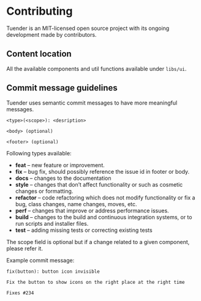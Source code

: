 # Contributing

Tuender is an MIT-licensed open source project with its ongoing development made by contributors.

## Content location

All the available components and util functions available under `libs/ui`.

## Commit message guidelines

Tuender uses semantic commit messages to have more meaningful messages.

```
<type>(<scope>): <desription>

<body> (optional)

<footer> (optional)

```

Following types available:

- **feat** – new feature or improvement.
- **fix** – bug fix, should possibly reference the issue id in footer or body.
- **docs** – changes to the documentation
- **style** – changes that don’t affect functionality or such as cosmetic changes or formatting.
- **refactor** – code refactoring which does not modify functionality or fix a bug, class changes, name changes, moves, etc.
- **perf** – changes that improve or address performance issues.
- **build** – changes to the build and continuous integration systems, or to run scripts and installer files.
- **test** – adding missing tests or correcting existing tests

The scope field is optional but if a change related to a given component, please refer it.

Example commit message:

```
fix(button): button icon invisible

Fix the button to show icons on the right place at the right time

Fixes #234
```
